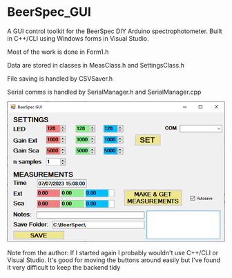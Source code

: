 # BeerSpec_GUI
A GUI control toolkit for the BeerSpec DIY Arduino spectrophotometer. Built in C++/CLI using Windows forms in Visual Studio.

Most of the work is done in Form1.h

Data are stored in classes in MeasClass.h and SettingsClass.h

File saving is handled by CSVSaver.h

Serial comms is handled by SerialManager.h and SerialManager.cpp

![Screenshot of the front panel](frontPanel.png)


Note from the author: If I started again I probably wouldn't use C++/CLI or Visual Studio. It's good for moving the buttons around easily but I've found it very difficult to keep the backend tidy
